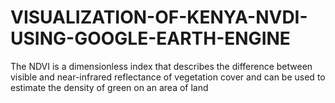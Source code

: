 # VISUALIZATION-OF-KENYA-NVDI-USING-GOOGLE-EARTH-ENGINE
The NDVI is a dimensionless index that describes the difference between visible and near-infrared reflectance of vegetation cover and can be used to estimate the density of green on an area of land
